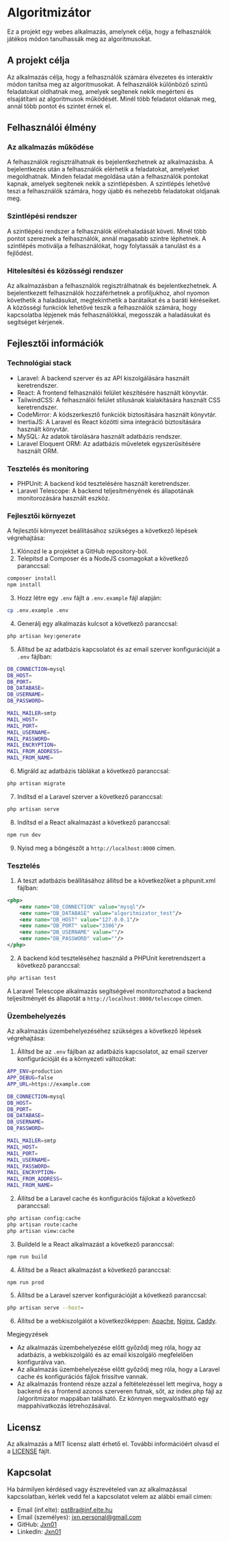 # Algoritmizátor

Ez a projekt egy webes alkalmazás, amelynek célja, hogy a felhasználók játékos módon tanulhassák meg az algoritmusokat.

## A projekt célja

Az alkalmazás célja, hogy a felhasználók számára élvezetes és interaktív módon tanítsa meg az algoritmusokat. A felhasználók különböző szintű feladatokat oldhatnak meg, amelyek segítenek nekik megérteni és elsajátítani az algoritmusok működését. Minél több feladatot oldanak meg, annál több pontot és szintet érnek el.

## Felhasználói élmény

### Az alkalmazás működése

A felhasználók regisztrálhatnak és bejelentkezhetnek az alkalmazásba. A bejelentkezés után a felhasználók elérhetik a feladatokat, amelyeket megoldhatnak. Minden feladat megoldása után a felhasználók pontokat kapnak, amelyek segítenek nekik a szintlépésben. A szintlépés lehetővé teszi a felhasználók számára, hogy újabb és nehezebb feladatokat oldjanak meg.

### Szintlépési rendszer

A szintlépési rendszer a felhasználók előrehaladását követi. Minél több pontot szereznek a felhasználók, annál magasabb szintre léphetnek. A szintlépés motiválja a felhasználókat, hogy folytassák a tanulást és a fejlődést.

### Hitelesítési és közösségi rendszer

Az alkalmazásban a felhasználók regisztrálhatnak és bejelentkezhetnek. A bejelentkezett felhasználók hozzáférhetnek a profiljukhoz, ahol nyomon követhetik a haladásukat, megtekinthetik a barátaikat és a baráti kéréseiket. A közösségi funkciók lehetővé teszik a felhasználók számára, hogy kapcsolatba lépjenek más felhasználókkal, megosszák a haladásukat és segítséget kérjenek.

## Fejlesztői információk

### Technológiai stack

- Laravel: A backend szerver és az API kiszolgálására használt keretrendszer.
- React: A frontend felhasználói felület készítésére használt könyvtár.
- TailwindCSS: A felhasználói felület stílusának kialakítására használt CSS keretrendszer.
- CodeMirror: A kódszerkesztő funkciók biztosítására használt könyvtár.
- InertiaJS: A Laravel és React közötti sima integráció biztosítására használt könyvtár.
- MySQL: Az adatok tárolására használt adatbázis rendszer.
- Laravel Eloquent ORM: Az adatbázis műveletek egyszerűsítésére használt ORM.

### Tesztelés és monitoring

- PHPUnit: A backend kód tesztelésére használt keretrendszer.
- Laravel Telescope: A backend teljesítményének és állapotának monitorozására használt eszköz.

### Fejlesztői környezet

A fejlesztői környezet beállításához szükséges a következő lépések végrehajtása:

1. Klónozd le a projektet a GitHub repository-ból.
2. Telepítsd a Composer és a NodeJS csomagokat a következő paranccsal:

```bash
composer install
npm install
```

3. Hozz létre egy `.env` fájlt a `.env.example` fájl alapján:

```bash
cp .env.example .env
```

4. Generálj egy alkalmazás kulcsot a következő paranccsal:

```bash
php artisan key:generate
```

5. Állítsd be az adatbázis kapcsolatot és az email szerver konfigurációját a `.env` fájlban:

```bash
DB_CONNECTION=mysql
DB_HOST=
DB_PORT=
DB_DATABASE=
DB_USERNAME=
DB_PASSWORD=

MAIL_MAILER=smtp
MAIL_HOST=
MAIL_PORT=
MAIL_USERNAME=
MAIL_PASSWORD=
MAIL_ENCRYPTION=
MAIL_FROM_ADDRESS=
MAIL_FROM_NAME=
```

6. Migráld az adatbázis táblákat a következő paranccsal:

```bash
php artisan migrate
```

7. Indítsd el a Laravel szerver a következő paranccsal:

```bash
php artisan serve
```

8. Indítsd el a React alkalmazást a következő paranccsal:

```bash
npm run dev
```

9. Nyisd meg a böngészőt a `http://localhost:8000` címen.

### Tesztelés

1. A teszt adatbázis beállításához állítsd be a következőket a phpunit.xml fájlban:

```xml
<php>
    <env name="DB_CONNECTION" value="mysql"/>
    <env name="DB_DATABASE" value="algoritmizator_test"/>
    <env name="DB_HOST" value="127.0.0.1"/>
    <env name="DB_PORT" value="3306"/>
    <env name="DB_USERNAME" value=""/>
    <env name="DB_PASSWORD" value=""/>
</php>
```

2. A backend kód teszteléséhez használd a PHPUnit keretrendszert a következő paranccsal:

```bash
php artisan test
```

A Laravel Telescope alkalmazás segítségével monitorozhatod a backend teljesítményét és állapotát a `http://localhost:8000/telescope` címen.

### Üzembehelyezés

Az alkalmazás üzembehelyezéséhez szükséges a következő lépések végrehajtása:

1. Állítsd be az `.env` fájlban az adatbázis kapcsolatot, az email szerver konfigurációját és a környezeti változókat:

```bash
APP_ENV=production
APP_DEBUG=false
APP_URL=https://example.com

DB_CONNECTION=mysql
DB_HOST=
DB_PORT=
DB_DATABASE=
DB_USERNAME=
DB_PASSWORD=

MAIL_MAILER=smtp
MAIL_HOST=
MAIL_PORT=
MAIL_USERNAME=
MAIL_PASSWORD=
MAIL_ENCRYPTION=
MAIL_FROM_ADDRESS=
MAIL_FROM_NAME=
```

2. Állítsd be a Laravel cache és konfigurációs fájlokat a következő paranccsal:

```bash
php artisan config:cache
php artisan route:cache
php artisan view:cache
```

3. Buildeld le a React alkalmazást a következő paranccsal:

```bash
npm run build
```

4. Állítsd be a React alkalmazást a következő paranccsal:

```bash
npm run prod
```

5. Állítsd be a Laravel szerver konfigurációját a következő paranccsal:

```bash
php artisan serve --host=
```

6. Állítsd be a webkiszolgálót a következőképpen: [Apache](https://httpd.apache.org/), [Nginx](https://www.nginx.com/), [Caddy](https://caddyserver.com/).

Megjegyzések 

- Az alkalmazás üzembehelyezése előtt győződj meg róla, hogy az adatbázis, a webkiszolgáló és az email kiszolgáló megfelelően konfigurálva van.
- Az alkalmazás üzembehelyezése előtt győződj meg róla, hogy a Laravel cache és konfigurációs fájlok frissítve vannak.
- Az alkalmazás frontend része azzal a feltételezéssel lett megírva, hogy a backend és a frontend azonos szerveren futnak, sőt, az index.php fájl az /algoritmizator mappában található. Ez könnyen megvalósítható egy mappahivatkozás létrehozásával.

## Licensz

Az alkalmazás a MIT licensz alatt érhető el. További információért olvasd el a [LICENSE](LICENSE) fájlt.

## Kapcsolat

Ha bármilyen kérdésed vagy észrevételed van az alkalmazással kapcsolatban, kérlek vedd fel a kapcsolatot velem az alábbi email címen:

- Email (inf.elte): [pst8ra@inf.elte.hu](mailto:pst8ra@inf.elte.hu)
- Email (személyes): [jxn.personal@gmail.com](mailto:jxn.personal@gmail.com)
- GitHub: [Jxn01](https://www.github.com/Jxn01)
- LinkedIn: [Jxn01](https://www.linkedin.com/in/jxn01)
